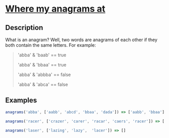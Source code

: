 # [Where my anagrams at](https://www.codewars.com/kata/where-my-anagrams-at)

## Description

What is an anagram? Well, two words are anagrams of each other if they both contain the same letters. For example:

> 'abba' & 'baab' == true
>
> 'abba' & 'bbaa' == true
>
> 'abba' & 'abbba' == false
>
> 'abba' & 'abca' == false

## Examples

```js
anagrams('abba', ['aabb', 'abcd', 'bbaa', 'dada']) => ['aabb', 'bbaa']

anagrams('racer', ['crazer', 'carer', 'racar', 'caers', 'racer']) => ['carer', 'racer']

anagrams('laser', ['lazing', 'lazy',  'lacer']) => []
```
